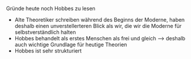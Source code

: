 Gründe heute noch Hobbes zu lesen
- Alte Theoretiker schreiben während des Beginns der Moderne, haben deshalb einen unverstellerteren Blick als wir, die wir die Moderne für selbstverständlich halten
- Hobbes behandelt als erstes Menschen als frei und gleich --> deshalb auch wichtige Grundlage für heutige Theorien
- Hobbes ist sehr strukturiert